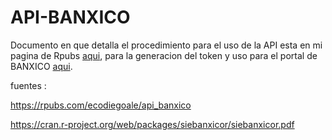 # API-BANXICO
Documento en que detalla el procedimiento para el uso de la API esta en mi pagina de Rpubs [aqui](https://rpubs.com/FernandoLazCardenas/1153954), para la generacion del token y uso para el portal de BANXICO [aqui](https://www.banxico.org.mx/SieAPIRest/service/v1/token).




fuentes : 

https://rpubs.com/ecodiegoale/api_banxico

https://cran.r-project.org/web/packages/siebanxicor/siebanxicor.pdf
      
